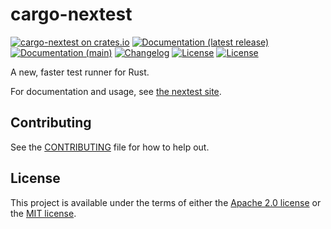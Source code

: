 # cargo-nextest

[![cargo-nextest on crates.io](https://img.shields.io/crates/v/cargo-nextest)](https://crates.io/crates/cargo-nextest)
[![Documentation (latest release)](https://img.shields.io/badge/docs-latest-brightgreen.svg)](https://docs.rs/cargo-nextest/)
[![Documentation (main)](https://img.shields.io/badge/docs-main-purple)](https://nexte.st/rustdoc/cargo_nextest)
[![Changelog](https://img.shields.io/badge/changelog-latest-blue)](https://nexte.st/CHANGELOG)
[![License](https://img.shields.io/badge/license-Apache-green.svg)](LICENSE-APACHE)
[![License](https://img.shields.io/badge/license-MIT-green.svg)](LICENSE-MIT)

A new, faster test runner for Rust.

For documentation and usage, see [the nextest site](https://nexte.st).

## Contributing

See the [CONTRIBUTING](../CONTRIBUTING.md) file for how to help out.

## License

This project is available under the terms of either the [Apache 2.0 license](../LICENSE-APACHE) or
the [MIT license](../LICENSE-MIT).

<!--
README.md is generated from README.tpl by cargo readme. To regenerate, run from the repository root:

./scripts/regenerate-readmes.sh
-->
